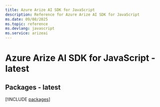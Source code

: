```yaml
---
title: Azure Arize AI SDK for JavaScript
description: Reference for Azure Arize AI SDK for JavaScript
ms.date: 09/08/2025
ms.topic: reference
ms.devlang: javascript
ms.service: arizeai
---
```

# Azure Arize AI SDK for JavaScript - latest
## Packages - latest
[!INCLUDE [packages](arize-ai-index.md)]